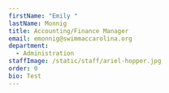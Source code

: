 ```yaml
---
firstName: "Emily "
lastName: Monnig
title: Accounting/Finance Manager
email: emonnig@swimmaccarolina.org
department:
  - Administration
staffImage: /static/staff/ariel-hopper.jpg
order: 0
bio: Test
---
```

